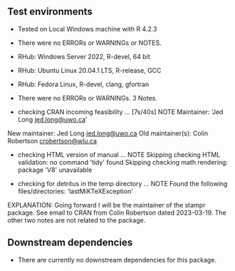 ## Test environments

* Tested on Local Windows machine with R 4.2.3
* There were no ERRORs or WARNINGs or NOTES. 


* RHub: Windows Server 2022, R-devel, 64 bit
* RHub: Ubuntu Linux 20.04.1 LTS, R-release, GCC
* RHub: Fedora Linux, R-devel, clang, gfortran

* There were no ERRORs or WARNINGs. 3 Notes.

* checking CRAN incoming feasibility ... [7s/40s] NOTE
Maintainer: ‘Jed Long <jed.long@uwo.ca>’

New maintainer:
  Jed Long <jed.long@uwo.ca>
Old maintainer(s):
  Colin Robertson <crobertson@wlu.ca>
  
* checking HTML version of manual ... NOTE
Skipping checking HTML validation: no command 'tidy' found
Skipping checking math rendering: package 'V8' unavailable

* checking for detritus in the temp directory ... NOTE
  Found the following files/directories:
    'lastMiKTeXException'

EXPLANATION: 
Going forward I will be the maintainer of the stampr package. See email to CRAN from Colin Robertson dated 2023-03-19. The other two notes are not related to the package.


## Downstream dependencies

* There are currently no downstream dependencies for this package.
